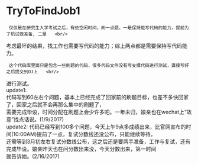 # TryToFindJob1

     仅仅是在研究生入学考试之后，有些空闲时间，刷一点题，一是保持能写代码的能力，提前为了机试做准备, 二是   <br/>
考虑最坏的结果，找工作也需要写代码的能力；综上两点都是需要保持写代码能力。  <br>

     这个代码库里面只是包含一些刷题的代码，很多代码文件没有写支撑代码进行测试，直接写好之后提交到OJ上   <br/>
进行测试。  <br/>
	update1:   
	 代码写到60左右个问题，基本上已经完成了回家前的刷题目标，也差不多快回家了，回家之后就不会再那么集中的刷题了， <br/>
需要完成毕设，时间分配在刷题上会少许多吧。一年未归，娘亲也在wechat上“故意”找点话说。(1/9/2017)  
	update2:
	 代码已经写到100多个问题，今天上午9点多成绩出来，比官网宣布的时间(10:00AM)提前了一点，复试分数线还没公布，只能继续等待，   
还需等到3月初左右复试分数线公布，这之后还是要两手准备，工作与复试，还有完成毕设。娘亲昨天也在问分数出来没，今天分数出来，第一时间     
就告诉她。(2/16/2017)   